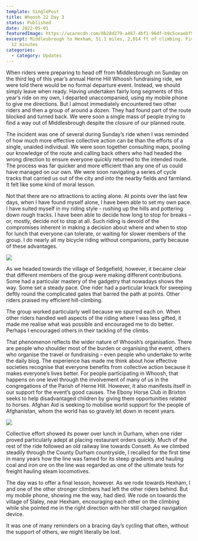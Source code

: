 ```yaml
---
template: SinglePost
title: Whoosh 22 Day 3
status: Published
date: 2022-05-01
featuredImage: https://ucarecdn.com/0b28d279-a487-4bf1-96df-b9c5ceaebf5e/
excerpt: Middlesbrough to Hexham, 51.1 miles, 2,014 ft of climbing. Five hours
  12 minutes
categories:
  - category: Updates
---
```

When riders were preparing to head off from Middlesbrough on Sunday on the third leg of this year’s annual Herne Hill Whoosh fundraising ride, we were told there would be no formal departure event. Instead, we should simply leave when ready. Having undertaken fairly long segments of this year’s ride on my own, I departed unaccompanied, using my mobile phone to give me directions. But I almost immediately encountered two other riders and then a group of around a dozen. They had found part of the route blocked and turned back. We were soon a single mass of people trying to find a way out of Middlesbrough despite the closure of our planned route.

The incident was one of several during Sunday’s ride when I was reminded of how much more effective collective action can be than the efforts of a single, unaided individual. We were soon together consulting maps, pooling our knowledge of the route and calling back others who had headed the wrong direction to ensure everyone quickly returned to the intended route. The process was far quicker and more efficient than any one of us could have managed on our own. We were soon navigating a series of cycle tracks that carried us out of the city and into the nearby fields and farmland. It felt like some kind of moral lesson.

Not that there are no attractions to acting alone. At points over the last few days, when I have found myself alone, I have been able to set my own pace. I have suited myself in my riding style - rushing up the hills and pottering down rough tracks. I have been able to decide how long to stop for breaks – or, mostly, decide not to stop at all. Such riding is devoid of the compromises inherent in making a decision about where and when to stop for lunch that everyone can tolerate, or waiting for slower members of the group. I do nearly all my bicycle riding without companions, partly because of these advantages.

![](https://ucarecdn.com/7eb24c20-4cd4-414c-928b-a7642d7f81cc/-/crop/1600x1007/0,83/-/preview/)

As we headed towards the village of Sedgefield, however, it became clear that different members of the group were making different contributions. Some had a particular mastery of the gadgetry that nowadays shows the way. Some set a steady pace. One rider had a particular knack for sweeping deftly round the complicated gates that barred the path at points. Other riders praised my efficient hill-climbing.

The group worked particularly well because we spurred each on. When other riders handled well aspects of the riding where I was less gifted, it made me realise what was possible and encouraged me to do better. Perhaps I encouraged others in their tackling of the climbs.

That phenomenon reflects the wider nature of Whoosh’s organisation. There are people who shoulder most of the burden or organising the event, others who organise the travel or fundraising – even people who undertake to write the daily blog.
The experience has made me think about how effective societies recognise that everyone benefits from collective action because it makes everyone’s lives better. For people participating in Whoosh, that happens on one level through the involvement of many of us in the congregations of the Parish of Herne Hill. However, it also manifests itself in our support for the event’s good causes. The Ebony Horse Club in Brixton seeks to help disadvantaged children by giving them opportunities related to horses. Afghan Aid is seeking to mobilise world support for the people of Afghanistan, whom the world has so gravely let down in recent years.

![](https://ucarecdn.com/fdf36c55-e462-4ded-b497-415fdf9a193c/)

Collective effort showed its power over lunch in Durham, when one rider proved particularly adept at placing restaurant orders quickly. Much of the rest of the ride followed an old railway line towards Consett. As we climbed steadily through the County Durham countryside, I recalled for the first time in many years how the line was famed for its steep gradients and hauling coal and iron ore on the line was regarded as one of the ultimate tests for freight hauling steam locomotives.

The day was to offer a final lesson, however. As we rode towards Hexham, I and one of the other stronger climbers had left the other riders behind. But my mobile phone, showing me the way, had died. We rode on towards the village of Slaley, near Hexham, encouraging each other on the climbing while she pointed me in the right direction with her still charged navigation device.

It was one of many reminders on a bracing day’s cycling that often, without the support of others, we might literally be lost.